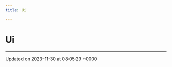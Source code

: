 ```yaml
---
title: Ui

---
```


# Ui








-------------------------------

Updated on 2023-11-30 at 08:05:29 +0000